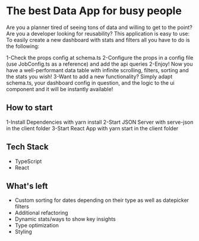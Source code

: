 # The best Data App for busy people

Are you a planner tired of seeing tons of data and willing to get to the point?
Are you a developer looking for reusability? This application is easy to use:
To easily create a new dashboard with stats and filters all you have to do is the following:

1-Check the props config at schema.ts
2-Configure the props in a config file (use JobConfig.ts as a reference) and add the api queries
2-Enjoy! Now you have a well-performant data table with infinite scrolling, filters, sorting and the stats you wish!
3-Want to add a new functionality? Simply adapt schema.ts, your dashboard config in question, and the logic to the ui component and it will be instantly available!

## How to start

1-Install Dependencies with yarn install
2-Start JSON Server with serve-json in the client folder
3-Start React App with yarn start in the client folder

## Tech Stack

- TypeScript
- React

## What's left

- Custom sorting for dates depending on their type as well as datepicker filters
- Additional refactoring
- Dynamic stats/ways to show key insights
- Type optimization
- Styling
